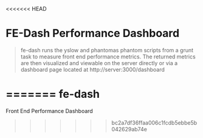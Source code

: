 <<<<<<< HEAD
# FE-Dash Performance Dashboard

> fe-dash runs the yslow and phantomas phantom scripts from a grunt task to measure front end performance metrics. The returned metrics are then visualized and 
viewable on the server directly or via a dashboard page located at http://server:3000/dashboard

=======
fe-dash
=======

Front End Performance Dashboard
>>>>>>> bc2a7df36ffaa006c1fcdb5ebbe5b042629ab74e

